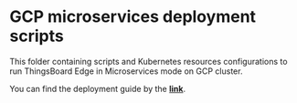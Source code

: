 # GCP microservices deployment scripts

This folder containing scripts and Kubernetes resources configurations to run ThingsBoard Edge in Microservices mode on GCP cluster.

You can find the deployment guide by the [**link**](https://thingsboard.io/docs/user-guide/install/cluster/gcp-microservices-setup/).